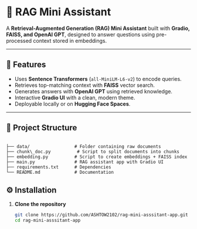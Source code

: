 # 🤖 RAG Mini Assistant

A **Retrieval-Augmented Generation (RAG) Mini Assistant** built with **Gradio, FAISS, and OpenAI GPT**, designed to answer questions using pre-processed context stored in embeddings.

---

## 🚀 Features

- Uses **Sentence Transformers** (`all-MiniLM-L6-v2`) to encode queries.
- Retrieves top-matching context with **FAISS** vector search.
- Generates answers with **OpenAI GPT** using retrieved knowledge.
- Interactive **Gradio UI** with a clean, modern theme.
- Deployable locally or on **Hugging Face Spaces**.

---

## 📂 Project Structure

```

├── data/                 # Folder containing raw documents
├── chunk\_doc.py          # Script to split documents into chunks
├── embedding.py          # Script to create embeddings + FAISS index
├── main.py               # RAG assistant app with Gradio UI
├── requirements.txt      # Dependencies
└── README.md             # Documentation

```

## ⚙️ Installation

1. **Clone the repository**
   ```bash
   git clone https://github.com/ASHTOW2102/rag-mini-asssitant-app.git
   cd rag-mini-asssitant-app
   ```
